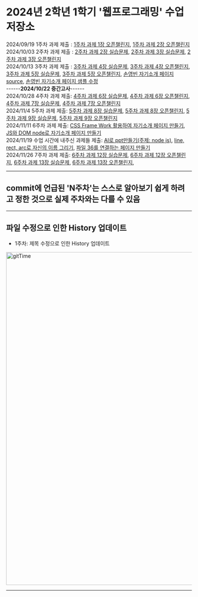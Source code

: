 # 2024년 2학년 1학기 '웹프로그래밍' 수업 저장소

2024/09/19 1주차 과제 제출 : 
<a href="https://github.com/ybson0718/WebProgramming/tree/main/1%EC%A3%BC%EC%B0%A8%20%EA%B3%BC%EC%A0%9C%201%EC%9E%A5%20%EC%98%A4%ED%94%88%EC%B1%8C%EB%A6%B0%EC%A7%80">1주차 과제 1장 오픈챌린지</a>, 
<a href="https://github.com/ybson0718/WebProgramming/tree/main/1%EC%A3%BC%EC%B0%A8%20%EA%B3%BC%EC%A0%9C%202%EC%9E%A5%20%EC%98%A4%ED%94%88%EC%B1%8C%EB%A6%B0%EC%A7%80">1주차 과제 2장 오픈챌린지</a>
<br>
2024/10/03 2주차 과제 제출 : 
<a href="https://github.com/ybson0718/WebProgramming/tree/main/2%EC%A3%BC%EC%B0%A8%20%EA%B3%BC%EC%A0%9C%202%EC%9E%A5%20%EC%8B%A4%EC%8A%B5%EB%AC%B8%EC%A0%9C">2주차 과제 2장 실습문제</a>, 
<a href="https://github.com/ybson0718/WebProgramming/tree/main/2%EC%A3%BC%EC%B0%A8%20%EA%B3%BC%EC%A0%9C%203%EC%9E%A5%20%EC%8B%A4%EC%8A%B5%EB%AC%B8%EC%A0%9C">2주차 과제 3장 실습문제</a>, 
<a href="https://github.com/ybson0718/WebProgramming/tree/main/2%EC%A3%BC%EC%B0%A8%20%EA%B3%BC%EC%A0%9C%203%EC%9E%A5%20%EC%98%A4%ED%94%88%EC%B1%8C%EB%A6%B0%EC%A7%80">2주차 과제 3장 오픈챌린지</a>
<br>
2024/10/13 3주차 과제 제출 : 
<a href="https://github.com/ybson0718/WebProgramming/tree/main/3%EC%A3%BC%EC%B0%A8%20%EA%B3%BC%EC%A0%9C%204%EC%9E%A5%20%EC%8B%A4%EC%8A%B5%EB%AC%B8%EC%A0%9C">3주차 과제 4장 실습문제</a>, 
<a href="https://github.com/ybson0718/WebProgramming/tree/main/3%EC%A3%BC%EC%B0%A8%20%EA%B3%BC%EC%A0%9C%204%EC%9E%A5%20%EC%98%A4%ED%94%88%EC%B1%8C%EB%A6%B0%EC%A7%80">3주차 과제 4장 오픈챌린지</a>, 
<a href="https://github.com/ybson0718/WebProgramming/tree/main/3%EC%A3%BC%EC%B0%A8%20%EA%B3%BC%EC%A0%9C%205%EC%9E%A5%20%EC%8B%A4%EC%8A%B5%EB%AC%B8%EC%A0%9C">3주차 과제 5장 실습문제</a>, 
<a href="https://github.com/ybson0718/WebProgramming/tree/main/3%EC%A3%BC%EC%B0%A8%20%EA%B3%BC%EC%A0%9C%205%EC%9E%A5%20%EC%98%A4%ED%94%88%EC%B1%8C%EB%A6%B0%EC%A7%80">3주차 과제 5장 오픈챌린지</a>, 
<a href="https://github.com/ybson0718/WebProgramming/tree/main/%EC%86%90%EC%98%81%EB%B9%88%20%EC%9E%90%EA%B8%B0%EC%86%8C%EA%B0%9C%20%ED%8E%98%EC%9D%B4%EC%A7%80%20source">손영빈 자기소개 페이지 source</a>, 
<a href="https://github.com/ybson0718/WebProgramming/tree/main/%EC%86%90%EC%98%81%EB%B9%88%20%EC%9E%90%EA%B8%B0%EC%86%8C%EA%B0%9C%20%ED%8E%98%EC%9D%B4%EC%A7%80%20%EC%83%98%ED%94%8C%20%EC%88%98%EC%A0%95">손영빈 자기소개 페이지 샘플 수정</a>
<br>
------**2024/10/22 중간고사**------
<br>
2024/10/28 4주차 과제 제출:
<a href="https://github.com/ybson0718/WebProgramming/tree/main/4%EC%A3%BC%EC%B0%A8%20%EA%B3%BC%EC%A0%9C%206%EC%9E%A5%20%EC%8B%A4%EC%8A%B5%EB%AC%B8%EC%A0%9C">4주차 과제 6장 실습문제</a>, 
<a href="https://github.com/ybson0718/WebProgramming/tree/main/4%EC%A3%BC%EC%B0%A8%20%EA%B3%BC%EC%A0%9C%206%EC%9E%A5%20%EC%98%A4%ED%94%88%EC%B1%8C%EB%A6%B0%EC%A7%80">4주차 과제 6장 오픈챌린지</a>, 
<a href="https://github.com/ybson0718/WebProgramming/tree/main/4%EC%A3%BC%EC%B0%A8%20%EA%B3%BC%EC%A0%9C%207%EC%9E%A5%20%EC%8B%A4%EC%8A%B5%EB%AC%B8%EC%A0%9C">4주차 과제 7장 실습문제</a>, 
<a href="https://github.com/ybson0718/WebProgramming/tree/main/4%EC%A3%BC%EC%B0%A8%20%EA%B3%BC%EC%A0%9C%207%EC%9E%A5%20%EC%98%A4%ED%94%88%EC%B1%8C%EB%A6%B0%EC%A7%80">4주차 과제 7장 오픈챌린지</a>
<br>
2024/11/4 5주차 과제 제출:
<a href="https://github.com/ybson0718/WebProgramming/tree/main/5%EC%A3%BC%EC%B0%A8%20%EA%B3%BC%EC%A0%9C%208%EC%9E%A5%20%EC%8B%A4%EC%8A%B5%EB%AC%B8%EC%A0%9C">5주차 과제 8장 실습문제</a>, 
<a href="https://github.com/ybson0718/WebProgramming/tree/main/5%EC%A3%BC%EC%B0%A8%20%EA%B3%BC%EC%A0%9C%208%EC%9E%A5%20%EC%98%A4%ED%94%88%EC%B1%8C%EB%A6%B0%EC%A7%80">5주차 과제 8장 오픈챌린지</a>, 
<a href="https://github.com/ybson0718/WebProgramming/tree/main/5%EC%A3%BC%EC%B0%A8%20%EA%B3%BC%EC%A0%9C%209%EC%9E%A5%20%EC%8B%A4%EC%8A%B5%EB%AC%B8%EC%A0%9C">5주차 과제 9장 실습문제</a>, 
<a href="https://github.com/ybson0718/WebProgramming/tree/main/5%EC%A3%BC%EC%B0%A8%20%EA%B3%BC%EC%A0%9C%209%EC%9E%A5%20%EC%98%A4%ED%94%88%EC%B1%8C%EB%A6%B0%EC%A7%80">5주차 과제 9장 오픈챌린지</a>
<br>
2024/11/11 6주차 과제 제출:
<a href="https://github.com/ybson0718/WebProgramming/tree/main/CSS%20Frame%20Work%20%ED%99%9C%EC%9A%A9%ED%95%98%EC%97%AC%20%EC%9E%90%EA%B8%B0%EC%86%8C%EA%B0%9C%20%ED%8E%98%EC%9D%B4%EC%A7%80%20%EB%A7%8C%EB%93%A4%EA%B8%B0">CSS Frame Work 활용하여 자기소개 페이지 만들기</a>, 
<a href="https://github.com/ybson0718/WebProgramming/tree/main/Js%EC%99%80%20Dom%20Node%EB%A1%9C%20%EC%9E%90%EA%B8%B0%EC%86%8C%EA%B0%9C%20%ED%8E%98%EC%9D%B4%EC%A7%80%20%EB%A7%8C%EB%93%A4%EA%B8%B0">JS와 DOM node로 자기소개 페이지 만들기</a> 
<br>
2024/11/19 수업 시간에 내주신 과제들 제출:
<a href="https://github.com/ybson0718/WebProgramming/tree/main/AI%EB%A1%9C%20ppt%20%EB%A7%8C%EB%93%A4%EA%B8%B0(node%20js)">AI로 ppt만들기(주제: node js)</a>, 
<a href="https://github.com/ybson0718/WebProgramming/tree/main/line%2C%20rect%2C%20arc%EB%A1%9C%20%EC%9E%90%EC%8B%A0%EC%9D%98%20%EC%9D%B4%EB%A6%84%EC%9D%84%20%EA%B7%B8%EB%A6%AC%EA%B8%B0">line, rect, arc로 자신의 이름 그리기</a>, 
<a href="https://github.com/ybson0718/WebProgramming/tree/main/%ED%8C%8C%EC%9D%BC%2036%EA%B0%9C%20%EC%97%B0%EA%B2%B0%ED%95%98%EB%8A%94%20%ED%8E%98%EC%9D%B4%EC%A7%80">파일 36를 연결하는 페이지 만들기</a>
<br>
2024/11/26 7주차 과제 제출:
<a href="https://github.com/ybson0718/WebProgramming/tree/main/6%EC%A3%BC%EC%B0%A8%20%EA%B3%BC%EC%A0%9C%2012%EC%9E%A5%20%EC%8B%A4%EC%8A%B5%EB%AC%B8%EC%A0%9C">6주차 과제 12장 실습문제</a>,
<a href="https://github.com/ybson0718/WebProgramming/tree/main/6%EC%A3%BC%EC%B0%A8%20%EA%B3%BC%EC%A0%9C%2012%EC%9E%A5%20%EC%98%A4%ED%94%88%EC%B1%8C%EB%A6%B0%EC%A7%80">6주차 과제 12장 오픈챌린지</a>,
<a href="https://github.com/ybson0718/WebProgramming/tree/main/6%EC%A3%BC%EC%B0%A8%20%EA%B3%BC%EC%A0%9C%2013%EC%9E%A5%20%EC%8B%A4%EC%8A%B5%EB%AC%B8%EC%A0%9C">6주차 과제 13장 실습문제</a>,
<a href="https://github.com/ybson0718/WebProgramming/tree/main/6%EC%A3%BC%EC%B0%A8%20%EA%B3%BC%EC%A0%9C%2013%EC%9E%A5%20%EC%98%A4%ED%94%88%EC%B1%8C%EB%A6%B0%EC%A7%80">6주차 과제 13장 오픈챌린지</a>,
<br>
<hr>
<h2>commit에 언급된 'N주차'는 스스로 알아보기 쉽게 하려고 정한 것으로 실제 주차와는 다를 수 있음</h2>
<hr>
<h2>파일 수정으로 인한 History 업데이트</h2>

- 1주차: 제목 수정으로 인한 History 업데이트
<img width="903" alt="gitTime" src="https://github.com/user-attachments/assets/2d3c0ce2-84f8-4f7a-85f7-6a638d126c56">
<hr>






